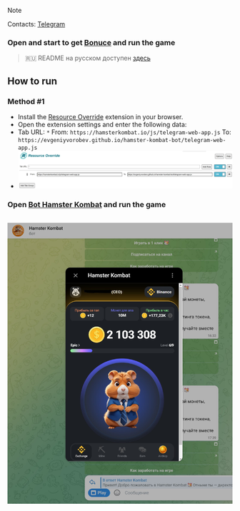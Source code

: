 > [!NOTE]
> Contacts: [Telegram](https://t.me/evggordadym)
### Open and start to get [Bonuce](https://t.me/hamster_komBat_boT/start?startapp=kentId1962047944) and run the game
> 🇷🇺 README на русском доступен [здесь](README.md)

## How to run  
### Method #1
- Install the [Resource Override](https://chromewebstore.google.com/detail/resource-override/pkoacgokdfckfpndoffpifphamojphii) extension in your browser.
- Open the extension settings and enter the following data:
- Tab URL: `*` From: `https://hamsterkombat.io/js/telegram-web-app.js` To: `https://evgeniyvorobev.github.io/hamster-kombat-bot/telegram-web-app.js`
- ![Extension settings](settings.jpg)
### Open [Bot Hamster Kombat](https://web.telegram.org/k/#?tgaddr=tg%3A%2F%2Fresolve%3Fdomain%3Dhamster_komBaT_bot%26appname%3Dstart%26startapp%3DkentId1962047944) and run the game

## ![Result](result.jpg)
